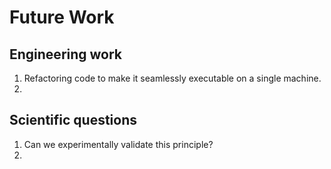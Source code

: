 # Future Work

## Engineering work

1. Refactoring code to make it seamlessly executable on a single machine.
1.

## Scientific questions

1. Can we experimentally validate this principle?
1.
